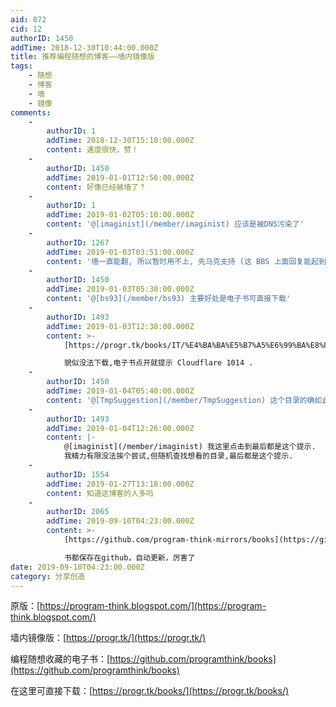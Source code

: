 ```yaml
---
aid: 872
cid: 12
authorID: 1450
addTime: 2018-12-30T10:44:00.000Z
title: 推荐编程随想的博客——墙内镜像版
tags:
    - 随想
    - 博客
    - 墙
    - 镜像
comments:
    -
        authorID: 1
        addTime: 2018-12-30T15:10:00.000Z
        content: 速度很快，赞！
    -
        authorID: 1450
        addTime: 2019-01-01T12:56:00.000Z
        content: 好像已经被墙了？
    -
        authorID: 1
        addTime: 2019-01-02T05:10:00.000Z
        content: '@[imaginist](/member/imaginist) 应该是被DNS污染了'
    -
        authorID: 1267
        addTime: 2019-01-03T03:51:00.000Z
        content: '墙一直能翻, 所以暂时用不上, 先马克支持 (这 BBS 上面回复能起到马克效果吗)??'
    -
        authorID: 1450
        addTime: 2019-01-03T05:30:00.000Z
        content: '@[bs93](/member/bs93) 主要好处是电子书可直接下载'
    -
        authorID: 1493
        addTime: 2019-01-03T12:38:00.000Z
        content: >-
            [https://progr.tk/books/IT/%E4%BA%BA%E5%B7%A5%E6%99%BA%E8%83%BD](https://progr.tk/books/IT/%E4%BA%BA%E5%B7%A5%E6%99%BA%E8%83%BD)  

            貌似没法下载,电子书点开就提示 Cloudflare 1014 .
    -
        authorID: 1450
        addTime: 2019-01-04T05:40:00.000Z
        content: '@[TmpSuggestion](/member/TmpSuggestion) 这个目录的确如此，不过其他的是可以的'
    -
        authorID: 1493
        addTime: 2019-01-04T12:26:00.000Z
        content: |-
            @[imaginist](/member/imaginist) 我这里点击到最后都是这个提示.  
            我精力有限没法挨个尝试,但随机查找想看的目录,最后都是这个提示.
    -
        authorID: 1554
        addTime: 2019-01-27T13:18:00.000Z
        content: 知道这博客的人多吗
    -
        authorID: 2065
        addTime: 2019-09-10T04:23:00.000Z
        content: >-
            [https://github.com/program-think-mirrors/books](https://github.com/program-think-mirrors/books)  

            书都保存在github，自动更新，厉害了
date: 2019-09-10T04:23:00.000Z
category: 分享创造
---
```


原版：[https://program-think.blogspot.com/](https://program-think.blogspot.com/)

墙内镜像版：[https://progr.tk/](https://progr.tk/)

编程随想收藏的电子书：[https://github.com/programthink/books](https://github.com/programthink/books)

在这里可直接下载：[https://progr.tk/books/](https://progr.tk/books/)
